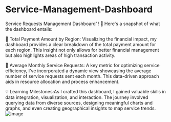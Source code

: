 # Service-Management-Dashboard

Service Requests Management Dashboard"! 🚀 Here's a snapshot of what the dashboard entails:

📍 Total Payment Amount by Region: Visualizing the financial impact, my dashboard provides a clear breakdown of the total payment amount for each region. This insight not only allows for better financial management but also highlights areas of high transaction activity.

📅 Average Monthly Service Requests: A key metric for optimizing service efficiency, I've incorporated a dynamic view showcasing the average number of service requests sent each month. This data-driven approach aids in resource allocation and process enhancement.

💡 Learning Milestones:As I crafted this dashboard, I gained valuable skills in data integration, visualization, and interaction. The journey involved querying data from diverse sources, designing meaningful charts and graphs, and even creating geographical insights to map service trends.
![image](https://github.com/Akshx11/Service-Management-Dashboard/assets/85453286/a64aa1d1-1dc0-4819-8f2e-1e14b212a955)

